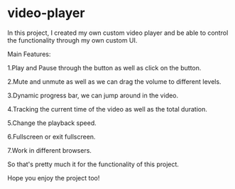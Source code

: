 # video-player

In this project, I created my own custom video player and be able to control the functionality 
through my own custom UI.

Main Features:

1.Play and Pause through the button as well as click on the button.

2.Mute and unmute as well as we can drag the volume to different levels.

3.Dynamic progress bar, we can jump around in the video.

4.Tracking the current time of the video as well as the total duration.

5.Change the playback speed.

6.Fullscreen or exit fullscreen.

7.Work in different browsers.



So that's pretty much it for the functionality of this project.

Hope you enjoy the project too!
